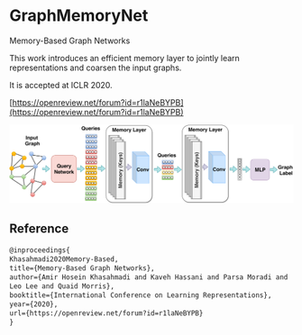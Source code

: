 # GraphMemoryNet
Memory-Based Graph Networks

This work introduces an efficient memory layer to jointly learn representations and coarsen the input graphs.

It is accepted at ICLR 2020.

[https://openreview.net/forum?id=r1laNeBYPB](https://openreview.net/forum?id=r1laNeBYPB)

![](img/mgn.png)

## Reference

```
@inproceedings{
Khasahmadi2020Memory-Based,
title={Memory-Based Graph Networks},
author={Amir Hosein Khasahmadi and Kaveh Hassani and Parsa Moradi and Leo Lee and Quaid Morris},
booktitle={International Conference on Learning Representations},
year={2020},
url={https://openreview.net/forum?id=r1laNeBYPB}
}
```
